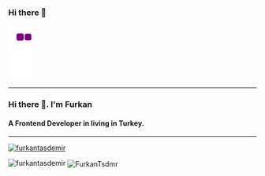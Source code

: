 ### Hi there 👋
![snake gif](https://github.com/FurkanTsdmr/FurkanTsdmr/blob/output/github-contribution-grid-snake.gif)

---

 
### Hi there 👋. I'm Furkan
#### A Frontend Developer in living in Turkey.

---
<p style="width:100%"><a href="https://github.com/ryo-ma/github-profile-trophy"><img src="https://github-profile-trophy.vercel.app/?username=FurkanTsdmr" alt="furkantasdemir" /></a></p>
<p><img align="left" src="https://github-readme-stats.vercel.app/api/top-langs?username=FurkanTsdmr&show_icons=true&locale=en&layout=compact" alt="furkantasdemir" /></p>
<p>&nbsp;<img align="center" src="https://github-readme-stats.vercel.app/api?username=FurkanTsdmr&show_icons=true&locale=en" alt="FurkanTsdmr" width="50%" /></p><br />
<br />

